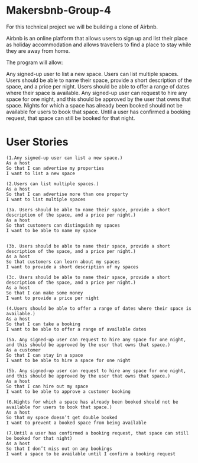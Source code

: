 # Makersbnb-Group-4

For this technical project we will be building a clone of Airbnb. 

Airbnb is an online platform that allows users to sign up and list their place as holiday accommodation and allows travellers to find a place to stay while they are away from home.

The program will allow:

Any signed-up user to list a new space.
Users can list multiple spaces.
Users should be able to name their space, provide a short description of the space, and a price per night.
Users should be able to offer a range of dates where their space is available.
Any signed-up user can request to hire any space for one night, and this should be approved by the user that owns that space.
Nights for which a space has already been booked should not be available for users to book that space.
Until a user has confirmed a booking request, that space can still be booked for that night.

# User Stories
```
(1.Any signed-up user can list a new space.)
As a host
So that I can advertise my properties
I want to list a new space

(2.Users can list multiple spaces.)
As a host
So that I can advertise more than one property
I want to list multiple spaces

(3a. Users should be able to name their space, provide a short description of the space, and a price per night.)
As a host
So that customers can distinguish my spaces
I want to be able to name my space


(3b. Users should be able to name their space, provide a short description of the space, and a price per night.)
As a host
So that customers can learn about my spaces
I want to provide a short description of my spaces

(3c. Users should be able to name their space, provide a short description of the space, and a price per night.)
As a host
So that I can make some money
I want to provide a price per night

(4.Users should be able to offer a range of dates where their space is available.)
As a host
So that I can take a booking
I want to be able to offer a range of available dates

(5a. Any signed-up user can request to hire any space for one night, and this should be approved by the user that owns that space.)
As a customer
So that I can stay in a space
I want to be able to hire a space for one night

(5b. Any signed-up user can request to hire any space for one night, and this should be approved by the user that owns that space.)
As a host
So that I can hire out my space
I want to be able to approve a customer booking

(6.Nights for which a space has already been booked should not be available for users to book that space.)
As a host
So that my space doesn’t get double booked
I want to prevent a booked space from being available

(7.Until a user has confirmed a booking request, that space can still be booked for that night)
As a host
So that I don’t miss out on any bookings
I want a space to be available until I confirm a booking request
```
